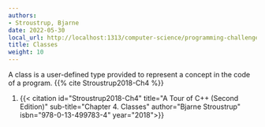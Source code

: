 ```yaml
---
authors:
- Stroustrup, Bjarne
date: 2022-05-30
local_url: http://localhost:1313/computer-science/programming-challenges/language-concepts/classes/
title: Classes
weight: 10
---
```


A class is a user-defined type provided to represent a concept in the
code of a program. {{% cite Stroustrup2018-Ch4 %}}

1. {{< citation
  id="Stroustrup2018-Ch4"
  title="A Tour of C++ (Second Edition)"
  sub-title="Chapter 4. Classes"
  author="Bjarne Stroustrup"
  isbn="978-0-13-499783-4"
  year="2018">}}
